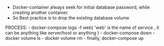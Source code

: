 - Docker-container always seek for initial database password, while creating another container.
- So Best practice is to drop the existing database volume

PROCESS:
    - docker-compose logs -f web( 'web' is the name of service , it can be anything like server/host or anything )
    - docker-compose down
    - docker volume ls 
    - docker volume rm <volume name >
    - finally, docker-compose up
